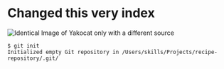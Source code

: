 # Changed this very index
![Identical Image of Yakocat only with a different source](https://camo.githubusercontent.com/4e4e82c65cecec49f6bbe943a014a35c74a36260883036d898fe2d6ae3513a7f/68747470733a2f2f6f63746f6465782e6769746875622e636f6d2f696d616765732f79616b746f6361742e706e67)
```
$ git init
Initialized empty Git repository in /Users/skills/Projects/recipe-repository/.git/
```
